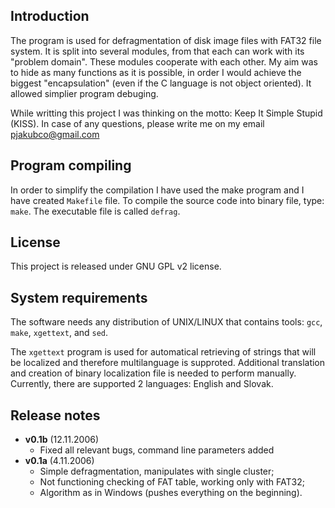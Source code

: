 Introduction
------------

 The program is used for defragmentation of disk image files with FAT32 file system. It is split into several
 modules, from that each can  work with its "problem domain". These modules cooperate with each other.
 My aim was to hide as many functions as it is possible, in order I would achieve the biggest "encapsulation"
 (even if the C language is not object oriented). It allowed simplier program debuging.
 
 While writting this project I was thinking on the motto: Keep It Simple Stupid (KISS).
 In case of any questions, please write me on my email pjakubco@gmail.com

Program compiling
-----------------

 In order to simplify the compilation I have used the make program and I have created `Makefile` file. To compile
 the source code into binary file, type: `make`. The executable file is called `defrag`.
 
License
-------

This project is released under GNU GPL v2 license.

System requirements
-------------------

 The software needs any distribution of UNIX/LINUX that contains tools: `gcc`, `make`, `xgettext`, and `sed`.

 The `xgettext` program is used for automatical retrieving of strings that will be localized and therefore multilanguage
 is supproted. Additional translation and creation of binary localization file is needed to perform manually. Currently,
 there are supported 2 languages: English and Slovak.


Release notes
--------------
 
* **v0.1b** (12.11.2006)
  - Fixed all relevant bugs, command line parameters added
* **v0.1a** (4.11.2006)
  - Simple defragmentation, manipulates with single cluster;
  - Not functioning checking of FAT table, working only with FAT32;
  - Algorithm as in Windows (pushes everything on the beginning).


